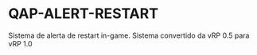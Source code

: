 # QAP-ALERT-RESTART
Sistema de alerta de restart in-game. Sistema convertido da vRP 0.5 para vRP 1.0
